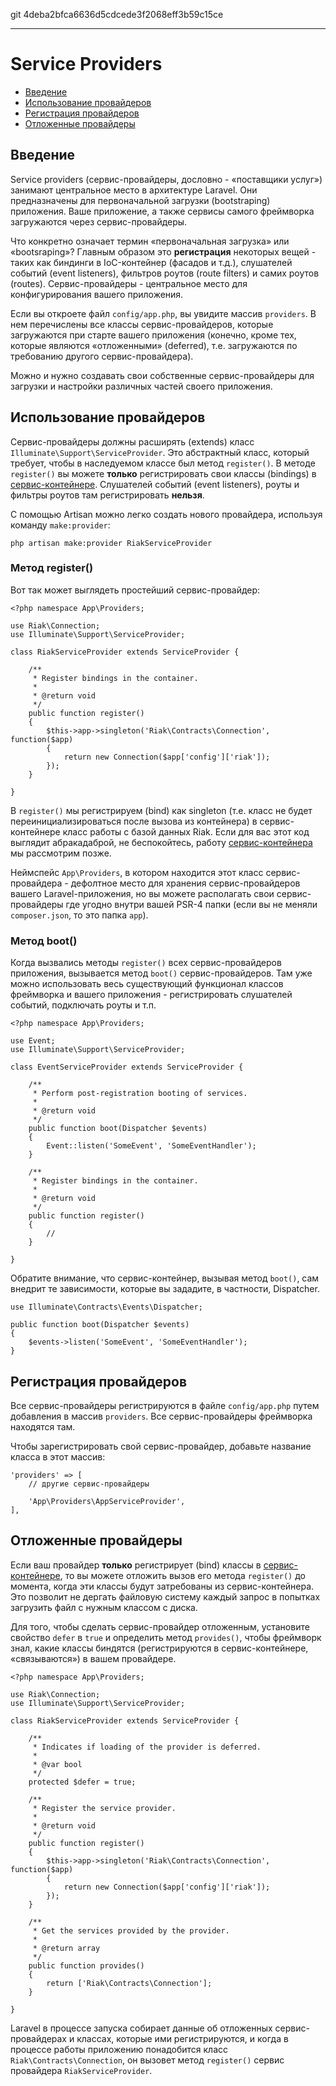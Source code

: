 git 4deba2bfca6636d5cdcede3f2068eff3b59c15ce

---

# Service Providers

- [Введение](#introduction)
- [Использование провайдеров](#basic-provider-example)
- [Регистрация провайдеров](#registering-providers)
- [Отложенные провайдеры](#deferred-providers)

<a name="introduction"></a>
## Введение

Service providers (сервис-провайдеры, дословно - «поставщики услуг») занимают центральное место в архитектуре Laravel. Они предназначены для первоначальной загрузки (bootstraping) приложения. Ваше приложение, а также сервисы самого фреймворка загружаются через сервис-провайдеры.

Что конкретно означает термин «первоначальная загрузка» или «bootsraping»? Главным образом это **регистрация** некоторых вещей - таких как биндинги в IoC-контейнер (фасадов и т.д.), слушателей событий (event listeners), фильтров роутов (route filters) и самих роутов (routes). Сервис-провайдеры - центральное место для конфигурирования вашего приложения. 

Если вы откроете файл `config/app.php`, вы увидите массив `providers`. В нем перечислены все классы сервис-провайдеров, которые загружаются при старте вашего приложения (конечно, кроме тех, которые являются «отложенными» (deferred), т.е. загружаются по требованию другого сервис-провайдера).

Можно и нужно создавать свои собственные сервис-провайдеры для загрузки и настройки различных частей своего приложения.

<a name="basic-provider-example"></a>
## Использование провайдеров

Сервис-провайдеры должны расширять (extends) класс `Illuminate\Support\ServiceProvider`. Это абстрактный класс, который требует, чтобы в наследуемом классе был метод `register()`. В методе `register()` вы можете **только** регистрировать свои классы (bindings) в [сервис-контейнере](/docs/master/container). Слушателей событий (event listeners), роуты и фильтры роутов там регистрировать **нельзя**.

С помощью Artisan можно легко создать нового провайдера, используя команду `make:provider`:

	php artisan make:provider RiakServiceProvider
	
### Метод register()

Вот так может выглядеть простейший сервис-провайдер:

	<?php namespace App\Providers;

	use Riak\Connection;
	use Illuminate\Support\ServiceProvider;

	class RiakServiceProvider extends ServiceProvider {

		/**
		 * Register bindings in the container.
		 *
		 * @return void
		 */
		public function register()
		{
			$this->app->singleton('Riak\Contracts\Connection', function($app)
			{
				return new Connection($app['config']['riak']);
			});
		}

	}

В `register()` мы регистрируем (bind) как singleton (т.е. класс не будет переинициализироваться после вызова из контейнера) в сервис-контейнере класс работы с базой данных Riak. Если для вас этот код выглядит абракадаброй, не беспокойтесь, работу [сервис-контейнера](/docs/master/container) мы рассмотрим позже.

Неймспейс `App\Providers`, в котором находится этот класс сервис-провайдера - дефолтное место для хранения сервис-провайдеров вашего Laravel-приложения, но вы можете располагать свои сервис-провайдеры где угодно внутри вашей PSR-4 папки (если вы не меняли `composer.json`, то это папка `app`).

### Метод boot()

Когда вызвались методы `register()` всех сервис-провайдеров приложения, вызывается метод `boot()` сервис-провайдеров. Там уже можно использовать весь существующий функционал классов фреймворка и вашего приложения - регистрировать слушателей событий, подключать роуты и т.п.

	<?php namespace App\Providers;

    use Event;
	use Illuminate\Support\ServiceProvider;

	class EventServiceProvider extends ServiceProvider {

		/**
		 * Perform post-registration booting of services.
		 *
		 * @return void
		 */
		public function boot(Dispatcher $events)
		{
			Event::listen('SomeEvent', 'SomeEventHandler');
		}

		/**
		 * Register bindings in the container.
		 *
		 * @return void
		 */
		public function register()
		{
			//
		}

	}

Обратите внимание, что сервис-контейнер, вызывая метод `boot()`, сам внедрит те зависимости, которые вы зададите, в частности, Dispatcher.

	use Illuminate\Contracts\Events\Dispatcher;

	public function boot(Dispatcher $events)
	{
		$events->listen('SomeEvent', 'SomeEventHandler');
	}
	
<a name="registering-providers"></a>
## Регистрация провайдеров

Все сервис-провайдеры регистрируются в файле `config/app.php` путем добавления в массив `providers`. Все сервис-провайдеры фреймворка находятся там. 

Чтобы зарегистрировать свой сервис-провайдер, добавьте название класса в этот массив:

	'providers' => [
		// другие сервис-провайдеры

		'App\Providers\AppServiceProvider',
	],

<a name="deferred-providers"></a>
## Отложенные провайдеры

Если ваш провайдер **только** регистрирует (bind) классы в [сервис-контейнере](/docs/master/container), то вы можете отложить вызов его метода `register()` до момента, когда эти классы будут затребованы из сервис-контейнера. Это позволит не дергать файловую систему каждый запрос в попытках загрузить файл с нужным классом с диска.

Для того, чтобы сделать сервис-провайдер отложенным, установите свойство `defer` в `true` и определить метод `provides()`, чтобы фреймворк знал, какие классы биндятся (регистрируются в сервис-контейнере, «связываются») в вашем провайдере.

	<?php namespace App\Providers;

	use Riak\Connection;
	use Illuminate\Support\ServiceProvider;

	class RiakServiceProvider extends ServiceProvider {

		/**
		 * Indicates if loading of the provider is deferred.
		 *
		 * @var bool
		 */
		protected $defer = true;

		/**
		 * Register the service provider.
		 *
		 * @return void
		 */
		public function register()
		{
			$this->app->singleton('Riak\Contracts\Connection', function($app)
			{
				return new Connection($app['config']['riak']);
			});
		}

		/**
		 * Get the services provided by the provider.
		 *
		 * @return array
		 */
		public function provides()
		{
			return ['Riak\Contracts\Connection'];
		}

	}

Laravel в процессе запуска собирает данные об отложенных сервис-провайдерах и классах, которые ими регистрируются, и когда в процессе работы приложению понадобится класс `Riak\Contracts\Connection`, он вызовет метод `register()` сервис провайдера `RiakServiceProvider`.
